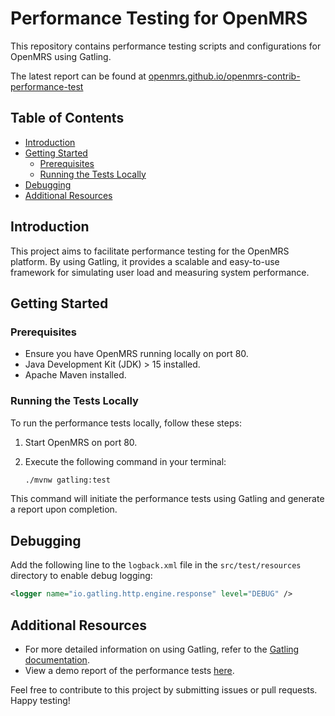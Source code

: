 # Performance Testing for OpenMRS

This repository contains performance testing scripts and configurations for OpenMRS using Gatling.

The latest report can be found at [openmrs.github.io/openmrs-contrib-performance-test](https://openmrs.github.io/openmrs-contrib-performance-test/)

## Table of Contents
- [Introduction](#introduction)
- [Getting Started](#getting-started)
    - [Prerequisites](#prerequisites)
    - [Running the Tests Locally](#running-the-tests-locally)
- [Debugging](#debugging)
- [Additional Resources](#additional-resources)

## Introduction

This project aims to facilitate performance testing for the OpenMRS platform. By using Gatling, it provides a scalable and easy-to-use framework for simulating user load and measuring system performance.

## Getting Started

### Prerequisites

- Ensure you have OpenMRS running locally on port 80.
- Java Development Kit (JDK) > 15 installed.
- Apache Maven installed.

### Running the Tests Locally

To run the performance tests locally, follow these steps:

1. Start OpenMRS on port 80.
2. Execute the following command in your terminal:

   ```bash
   ./mvnw gatling:test
   ```

This command will initiate the performance tests using Gatling and generate a report upon completion.

## Debugging

Add the following line to the `logback.xml` file in the `src/test/resources` directory to enable debug logging:

```xml
<logger name="io.gatling.http.engine.response" level="DEBUG" />
```

## Additional Resources

- For more detailed information on using Gatling, refer to the [Gatling documentation](https://gatling.io/docs/).
- View a demo report of the performance tests [here](https://omrs-performance-report.surge.sh/).

Feel free to contribute to this project by submitting issues or pull requests. Happy testing!
